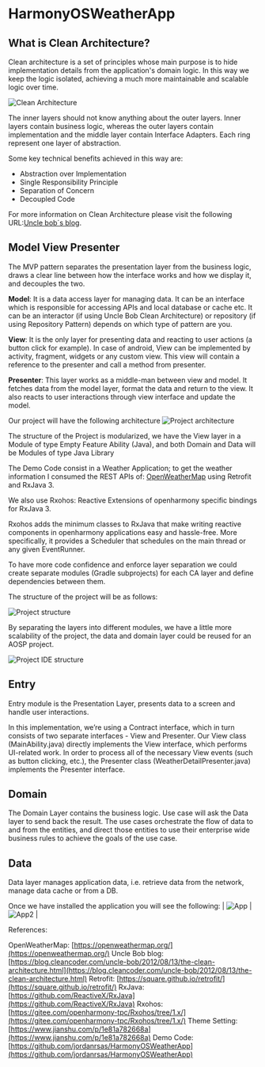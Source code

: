 # HarmonyOSWeatherApp

## What is Clean Architecture?
Clean architecture is a set of principles whose main purpose is to hide implementation details from the application's domain logic.
In this way we keep the logic isolated, achieving a much more maintainable and scalable logic over time.

![Clean Architecture](assets/cleanarchitecture.jpg?raw=true "Clean Architecture")

The inner layers should not know anything about the outer layers. Inner layers contain business logic, whereas the outer layers contain implementation and the middle layer contain Interface Adapters. Each ring represent one layer of abstraction.

Some key technical benefits achieved in this way are:

* Abstraction over Implementation
* Single Responsibility Principle
* Separation of Concern
* Decoupled Code

For more information on Clean Architecture please visit the following URL:[Uncle bob´s blog](https://blog.cleancoder.com/uncle-bob/2012/08/13/the-clean-architecture.html).

## Model View Presenter

The MVP pattern separates the presentation layer from the business logic, draws a clear line between how the interface works and how we display it, and decouples the two.

**Model**: It is a data access layer for managing data. It can be an interface which is responsible for accessing APIs and local database or cache etc. It can be an interactor (if using Uncle Bob Clean Architecture) or repository (if using Repository Pattern) depends on which type of pattern are you.

**View**: It is the only layer for presenting data and reacting to user actions (a button click for example). In case of android, View can be implemented by activity, fragment, widgets or any custom view. This view will contain a reference to the presenter and call a method from presenter.

**Presenter**: This layer works as a middle-man between view and model. It fetches data from the model layer, format the data and return to the view. It also reacts to user interactions through view interface and update the model.

Our project will have the following architecture
![Project architecture](assets/project_architecture.png?raw=true "Project architecture")

The structure of the Project is modularized, we have the View layer in a Module of type Empty Feature Ability (Java), and both Domain and Data will be Modules of type Java Library

The Demo Code consist in a Weather Application; to get the weather information I consumed the REST APIs of: [OpenWeatherMap](https://openweathermap.org/) using Retrofit and RxJava 3.

We also use Rxohos: Reactive Extensions of openharmony specific bindings for RxJava 3.

Rxohos adds the minimum classes to RxJava that make writing reactive components in openharmony applications easy and hassle-free. More specifically, it provides a Scheduler that schedules on the main thread or any given EventRunner.

To have more code confidence and enforce layer separation we could create separate modules (Gradle subprojects) for each CA layer and define dependencies between them.

The structure of the project will be as follows:

![Project structure](assets/project_structure.png?raw=true "Project structure")

By separating the layers into different modules, we have a little more scalability of the project, the data and domain layer could be reused for an AOSP project. 

![Project IDE structure](assets/estructura.png?raw=true "Project IDE structure")

## Entry
Entry module is the Presentation Layer, presents data to a screen and handle user interactions.

In this implementation, we’re using a Contract interface, which in turn consists of two separate interfaces - View and Presenter. Our View class (MainAbility.java) directly implements the View interface, which performs UI-related work. In order to process all of the necessary View events (such as button clicking, etc.), the Presenter class (WeatherDetailPresenter.java) implements the Presenter interface.

## Domain
The Domain Layer contains the business logic. Use case will ask the Data layer to send back the result. The use cases orchestrate the flow of data to and from the entities, and direct those entities to use their enterprise wide business rules to achieve the goals of the use case.

## Data 
Data layer manages application data, i.e. retrieve data from the network, manage data cache or from a DB.

Once we have installed the application you will see the following:
| ![App](assets/Capture.PNG?raw=true "Weather App")  | ![App2](assets/Capture2.PNG?raw=true "Weather App 2") |



References:

OpenWeatherMap:  [https://openweathermap.org/](https://openweathermap.org/)
Uncle Bob blog:  [https://blog.cleancoder.com/uncle-bob/2012/08/13/the-clean-architecture.html](https://blog.cleancoder.com/uncle-bob/2012/08/13/the-clean-architecture.html)
Retrofit:  [https://square.github.io/retrofit/](https://square.github.io/retrofit/)
RxJava:  [https://github.com/ReactiveX/RxJava](https://github.com/ReactiveX/RxJava)
Rxohos:  [https://gitee.com/openharmony-tpc/Rxohos/tree/1.x/](https://gitee.com/openharmony-tpc/Rxohos/tree/1.x/)
Theme Setting: [https://www.jianshu.com/p/1e81a782668a](https://www.jianshu.com/p/1e81a782668a)
Demo Code: [https://github.com/jordanrsas/HarmonyOSWeatherApp](https://github.com/jordanrsas/HarmonyOSWeatherApp)
